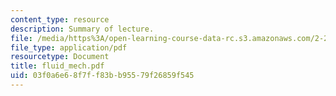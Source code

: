 ```yaml
---
content_type: resource
description: Summary of lecture.
file: /media/https%3A/open-learning-course-data-rc.s3.amazonaws.com/2-29-numerical-marine-hydrodynamics-13-024-spring-2003/03f0a6e68f7ff83bb95579f26859f545_fluid_mech.pdf
file_type: application/pdf
resourcetype: Document
title: fluid_mech.pdf
uid: 03f0a6e6-8f7f-f83b-b955-79f26859f545
---
```

